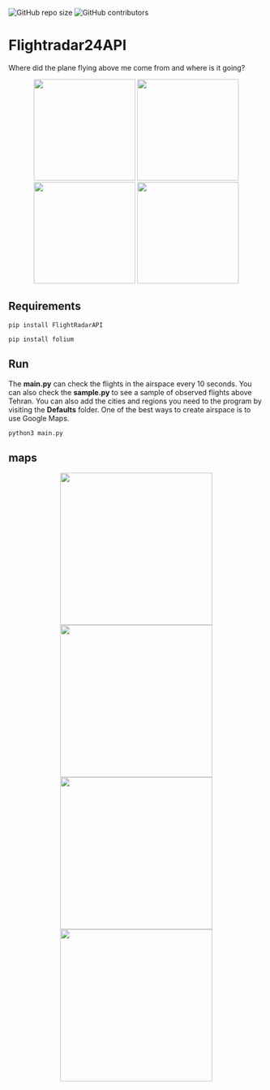 <p>
  <img alt="GitHub repo size" src="https://img.shields.io/github/repo-size/phantomf4321/Flightradar24API">
  <img alt="GitHub contributors" src="https://img.shields.io/github/contributors/phantomf4321/Flightradar24API">
</p>

# Flightradar24API
Where did the plane flying above me come from and where is it going?


<center>
  <p float="left">
    <img src="https://s8.uupload.ir/files/screenshot_from_2023-06-14_09-36-28_22kz.png" height="200" />
    <img src="https://s8.uupload.ir/files/screenshot_from_2023-06-14_09-31-19_iy1f.png" height="200" /> 
    <img src="https://s8.uupload.ir/files/screenshot_from_2023-08-14_10-37-57_iqmf.png" height="200" /> 
    <img src="https://s8.uupload.ir/files/screenshot_from_2023-08-14_10-38-28_vsf3.png" height="200" /> 
  </p>
</center>


## Requirements
```
pip install FlightRadarAPI
```
```
pip install folium
```

## Run
The **main.py** can check the flights in the airspace every 10 seconds. You can also check the **sample.py** to see a sample of observed flights above Tehran.
You can also add the cities and regions you need to the program by visiting the **Defaults** folder. One of the best ways to create airspace is to use Google Maps.
```
python3 main.py
```

## maps

<center>
  <p float="left">
    <img src="https://s8.uupload.ir/files/screenshot_from_2023-06-13_12-21-55_k4hl.png" width="300" />
    <img src="https://s8.uupload.ir/files/screenshot_from_2023-06-13_12-21-36_im2q.png" width="300" />
    </br>
    <img src="https://s8.uupload.ir/files/screenshot_from_2023-06-13_12-21-22_9f65.png" width="300" />
    <img src="https://s8.uupload.ir/files/screenshot_from_2023-06-13_12-25-57_mnvt.png" width="300" />
  </p>
</center>

